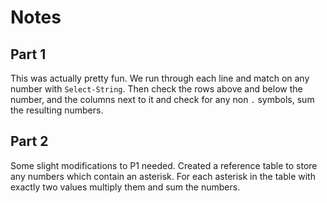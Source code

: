 # Notes

## Part 1

This was actually pretty fun. We run through each line and match on any number with `Select-String`. Then check the rows above and below the number, and the columns next to it and check for any non `.` symbols, sum the resulting numbers.

## Part 2

Some slight modifications to P1 needed. Created a reference table to store any numbers which contain an asterisk. For each asterisk in the table with exactly two values multiply them and sum the numbers.
